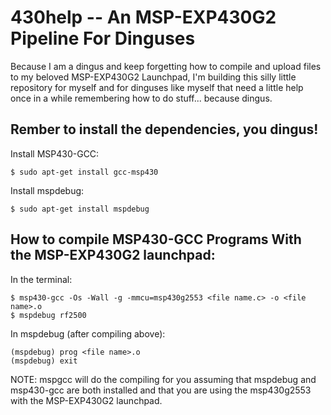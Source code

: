 # 430help -- An MSP-EXP430G2 Pipeline For Dinguses

Because I am a dingus and keep forgetting how to compile and upload files to
my beloved MSP-EXP430G2 Launchpad, I'm building this silly little repository for
myself and for dinguses like myself that need a little help once in a while
remembering how to do stuff... because dingus.

## Rember to install the dependencies, you dingus!

Install MSP430-GCC:
```
$ sudo apt-get install gcc-msp430
```
Install mspdebug:

```
$ sudo apt-get install mspdebug
```

## How to compile MSP430-GCC Programs With the MSP-EXP430G2 launchpad:

In the terminal:
```
$ msp430-gcc -Os -Wall -g -mmcu=msp430g2553 <file name.c> -o <file name>.o
$ mspdebug rf2500
```
In mspdebug (after compiling above):
```
(mspdebug) prog <file name>.o
(mspdebug) exit
```

NOTE: mspgcc will do the compiling for you assuming that mspdebug and msp430-gcc
are both installed and that you are using the msp430g2553 with the
MSP-EXP430G2 launchpad.
